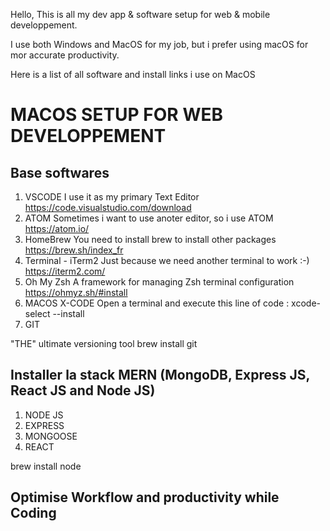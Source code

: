 Hello, This is all my dev app & software setup for web & mobile developpement.

I use both Windows and MacOS for my job, but i prefer using macOS for mor accurate productivity.

Here is a list of all software and install links i use on MacOS

# MACOS SETUP FOR WEB DEVELOPPEMENT
## Base softwares
1. VSCODE
I use it as my primary Text Editor 
https://code.visualstudio.com/download 
2. ATOM 
Sometimes i want to use anoter editor, so i use ATOM 
https://atom.io/ 
3. HomeBrew
You need to install brew to install other packages 
https://brew.sh/index_fr
4. Terminal - iTerm2
Just because we need another terminal to work :-) 
https://iterm2.com/
5. Oh My Zsh
A framework for managing Zsh terminal configuration 
https://ohmyz.sh/#install 
6. MACOS X-CODE
Open a terminal and execute this line of code : 
xcode-select --install
7. GIT

"THE" ultimate versioning tool
brew install git

## Installer la stack MERN (MongoDB, Express JS, React JS and Node JS)
1. NODE JS
2. EXPRESS
3. MONGOOSE
4. REACT

brew install node


## Optimise Workflow and productivity while Coding

 
